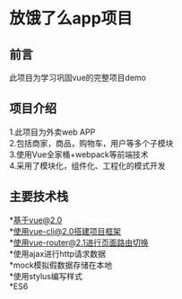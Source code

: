放饿了么app项目
=====================

前言
---------------------------
此项目为学习巩固vue的完整项目demo

项目介绍
------------------------
1.此项目为外卖web APP<br>
2.包括商家，商品，购物车，用户等多个子模块<br>
3.使用Vue全家桶+webpack等前端技术<br>
4.采用了模块化，组件化、工程化的模式开发<br>

主要技术栈
---------------------
*基于vue@2.0<br>
*使用vue-cli@2.0搭建项目框架<br>
*使用vue-router@2.1进行页面路由切换<br>
*使用ajax进行http请求数据<br>
*mock模拟假数据存储在本地<br>
*使用stylus编写样式<br>
*ES6 <br>
